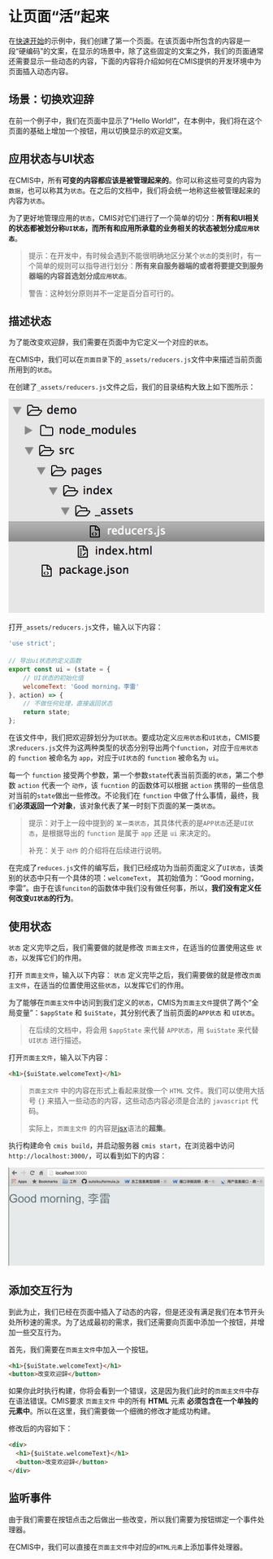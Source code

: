 # 让页面“活”起来

在[快速开始](#快速开始.md)的示例中，我们创建了第一个页面。在该页面中所包含的内容是一段“硬编码”的文案，在显示的场景中，除了这些固定的文案之外，我们的页面通常还需要显示一些动态的内容，下面的内容将介绍如何在CMIS提供的开发环境中为页面插入动态内容。

## 场景：切换欢迎辞

在前一个例子中，我们在页面中显示了“Hello World!”，在本例中，我们将在这个页面的基础上增加一个按钮，用以切换显示的欢迎文案。

## 应用状态与UI状态

在CMIS中，所有**可变的内容都应该是被管理起来的**。你可以称这些可变的内容为```数据```，也可以称其为```状态```。在之后的文档中，我们将会统一地称这些被管理起来的内容为```状态```。

为了更好地管理应用的```状态```，CMIS对它们进行了一个简单的切分：**所有和UI相关的状态都被划分称```UI状态```，而所有和应用所承载的业务相关的状态被划分成```应用状态```**。

> 提示：在开发中，有时候会遇到不能很明确地区分某个```状态```的类别时，有一个简单的规则可以指导进行划分：**所有来自服务器端的或者将要提交到服务器端的内容首选划分成```应用状态```**。
> 
> 警告：这种划分原则并不一定是百分百可行的。

## 描述状态

为了能改变欢迎辞，我们需要在页面中为它定义一个对应的```状态```。

在CMIS中，我们可以在```页面目录```下的```_assets/reducers.js```文件中来描述当前页面所用到的```状态```。

在创建了```_assets/reducers.js```文件之后，我们的目录结构大致上如下图所示：

![](8FF2042E-F66A-4F75-BAC1-9BC6B0837DC8.png)

打开```_assets/reducers.js```文件，输入以下内容：

```javascript
'use strict';

// 导出ui状态的定义函数
export const ui = (state = {
    // UI状态的初始化值
    welcomeText: 'Good morning，李雷'
}, action) => {
    // 不做任何处理，直接返回状态
    return state;
};
```

在该文件中，我们把欢迎辞划分为```UI状态```。要成功定义```应用状态```和```UI状态```，CMIS要求```reducers.js```文件为这两种类型的状态分别导出两个```function```，对应于```应用状态```的 ```function``` 被命名为 ```app```，对应于```UI状态```的 ```function``` 被命名为 ```ui```。

每一个 ```function``` 接受两个参数，第一个参数```state```代表当前页面的```状态```，第二个参数 ```action``` 代表一个 ```动作```，该 ```fucntion``` 的函数体可以根据 ```action``` 携带的一些信息对当前的```state```做出一些修改。不论我们在 ```function``` 中做了什么事情，最终，我们**必须返回一个对象**，该对象代表了某一时刻下页面的某一类```状态```。

> 提示：对于上一段中提到的 ```某一类状态```，其具体代表的是```APP状态```还是```UI状态```，是根据导出的 ```function``` 是属于 ```app``` 还是 ```ui``` 来决定的。
>
> 补充：关于 ```动作``` 的介绍将在后续进行说明。

在完成了```reduces.js```文件的编写后，我们已经成功为当前页面定义了```UI状态```，该类别的状态中只有一个具体的项：```welcomeText```， 其初始值为：“Good morning，李雷”。由于在该```funciton```的函数体中我们没有做任何事，所以，**我们没有定义任何改变```UI状态```的行为**。

## 使用状态

```状态``` 定义完毕之后，我们需要做的就是修改 ```页面主文件```，在适当的位置使用这些 ```状态```，以发挥它们的作用。

打开 ```页面主文件```，输入以下内容：
```状态``` 定义完毕之后，我们需要做的就是修改```页面主文件```，在适当的位置使用这些```状态```，以发挥它们的作用。

为了能够在```页面主文件```中访问到我们定义的```状态```，CMIS为```页面主文件```提供了两个“全局变量”：```$appState``` 和 ```$uiState```，其分别代表了当前页面的```APP状态``` 和 ```UI状态```。

> 在后续的文档中，将会用 ```$appState``` 来代替 ```APP状态```，用 ```$uiState``` 来代替```UI状态``` 进行描述。

打开```页面主文件```，输入以下内容：

```html
<h1>{$uiState.welcomeText}</h1>
```

> ```页面主文件``` 中的内容在形式上看起来就像一个 ```HTML``` 文件。我们可以使用大括号 ```{}``` 来插入一些动态的内容，这些动态内容必须是合法的 ```javascript``` 代码。
>
> 实际上，```页面主文件``` 的内容是[jsx](https://facebook.github.io/react/docs/jsx-in-depth.html)语法的**超集**。

执行构建命令 ```cmis build```，并启动服务器 ```cmis start```，在浏览器中访问 ```http://localhost:3000/```，可以看到如下的内容：

![](1A3D6D22-1A74-48DD-AAFF-99905B04BE94.png)

## 添加交互行为

到此为止，我们已经在页面中插入了动态的内容，但是还没有满足我们在本节开头处所秒速的需求。为了达成最初的需求，我们还需要向页面中添加一个按钮，并增加一些交互行为。

首先，我们需要在```页面主文件```中加入一个按钮。

```html
<h1>{$uiState.welcomeText}</h1>
<button>改变欢迎辞</button>
```

如果你此时执行构建，你将会看到一个错误，这是因为我们此时的```页面主文件```中存在语法错误。CMIS要求 ```页面主文件``` 中的所有 **HTML** 元素 **必须包含在一个单独的元素中**。所以在这里，我们需要做一个细微的修改才能成功构建。

修改后的内容如下：

```html
<div>
  <h1>{$uiState.welcomeText}</h1>
  <button>改变欢迎辞</button>
</div>
```

## 监听事件

由于我们需要在按钮点击之后做出一些改变，所以我们需要为按钮绑定一个事件处理器。

在CMIS中，我们可以直接在```页面主文件```中对应的```HTML元素```上添加事件处理器。
